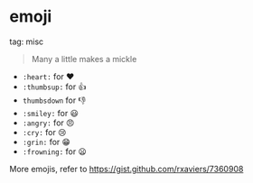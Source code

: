 # emoji

tag: misc

> Many a little makes a mickle

- `:heart:` for :heart:
- `:thumbsup:` for :thumbsup:
- `thumbsdown` for :thumbsdown:
- `:smiley:` for :smiley:
- `:angry:` for :angry:
- `:cry:` for :cry:
- `:grin:` for :grin:
- `:frowning:` for :frowning:

More emojis, refer to <https://gist.github.com/rxaviers/7360908>
